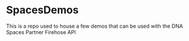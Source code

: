 # SpacesDemos

This is a repo used to house a few demos that can be used with the DNA Spaces Partner Firehose API
